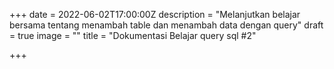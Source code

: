 +++
date = 2022-06-02T17:00:00Z
description = "Melanjutkan belajar bersama tentang menambah table dan menambah data dengan query"
draft = true
image = ""
title = "Dokumentasi Belajar query sql #2"

+++
